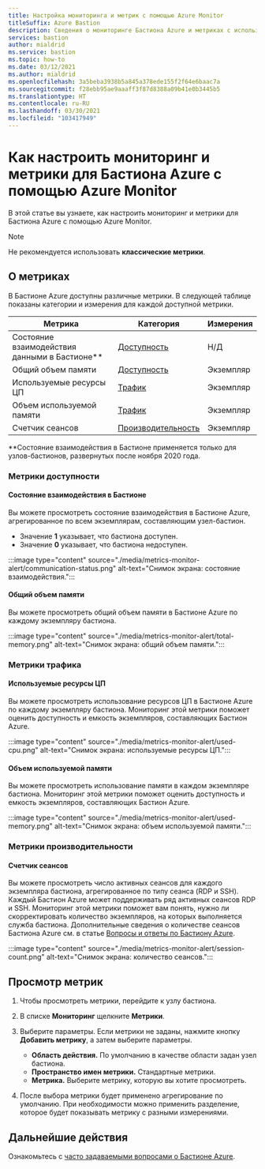 ```yaml
---
title: Настройка мониторинга и метрик с помощью Azure Monitor
titleSuffix: Azure Bastion
description: Сведения о мониторинге Бастиона Azure и метриках с использованием Azure Monitor — решения для метрик, оповещений и журналов диагностики в Azure.
services: bastion
author: mialdrid
ms.service: bastion
ms.topic: how-to
ms.date: 03/12/2021
ms.author: mialdrid
ms.openlocfilehash: 3a5beba3938b5a845a378ede155f2f64e6baac7a
ms.sourcegitcommit: f28ebb95ae9aaaff3f87d8388a09b41e0b3445b5
ms.translationtype: HT
ms.contentlocale: ru-RU
ms.lasthandoff: 03/30/2021
ms.locfileid: "103417949"
---
```

# <a name="how-to-configure-monitoring-and-metrics-for-azure-bastion-using-azure-monitor"></a>Как настроить мониторинг и метрики для Бастиона Azure с помощью Azure Monitor

В этой статье вы узнаете, как настроить мониторинг и метрики для Бастиона Azure с помощью Azure Monitor.

>[!NOTE]
>Не рекомендуется использовать **классические метрики**.
>

## <a name="about-metrics"></a>О метриках

В Бастионе Azure доступны различные метрики. В следующей таблице показаны категории и измерения для каждой доступной метрики.

|**Метрика**|**Категория**|**Измерения**|
| --- | --- | --- |
|Состояние взаимодействия данными в Бастионе**|[Доступность](#availability)|Н/Д|
|Общий объем памяти|[Доступность](#availability)|Экземпляр|
|Используемые ресурсы ЦП|[Трафик](#traffic)|Экземпляр
|Объем используемой памяти|[Трафик](#traffic)|Экземпляр
|Счетчик сеансов|[Производительность](#performance)|Экземпляр|

**Состояние взаимодействия в Бастионе применяется только для узлов-бастионов, развернутых после ноября 2020 года.

### <a name="availability-metrics"></a><a name="availability"></a>Метрики доступности

#### <a name="bastion-communication-status"></a><a name="communication-status"></a>Состояние взаимодействия в Бастионе

Вы можете просмотреть состояние взаимодействия в Бастионе Azure, агрегированное по всем экземплярам, составляющим узел-бастион.

* Значение **1** указывает, что бастиона доступен.
* Значение **0** указывает, что бастиона недоступен.

:::image type="content" source="./media/metrics-monitor-alert/communication-status.png" alt-text="Снимок экрана: состояние взаимодействия.":::

#### <a name="total-memory"></a><a name="total-memory"></a>Общий объем памяти

Вы можете просмотреть общий объем памяти в Бастионе Azure по каждому экземпляру бастиона.

:::image type="content" source="./media/metrics-monitor-alert/total-memory.png" alt-text="Снимок экрана: общий объем памяти.":::

### <a name="traffic-metrics"></a><a name="traffic"></a>Метрики трафика

#### <a name="used-cpu"></a><a name="used-cpu"></a>Используемые ресурсы ЦП

Вы можете просмотреть использование ресурсов ЦП в Бастионе Azure по каждому экземпляру бастиона. Мониторинг этой метрики поможет оценить доступность и емкость экземпляров, составляющих Бастион Azure.

:::image type="content" source="./media/metrics-monitor-alert/used-cpu.png" alt-text="Снимок экрана: используемые ресурсы ЦП.":::

#### <a name="used-memory"></a><a name="used-memory"></a>Объем используемой памяти

Вы можете просмотреть использование памяти в каждом экземпляре бастиона. Мониторинг этой метрики поможет оценить доступность и емкость экземпляров, составляющих Бастион Azure.

:::image type="content" source="./media/metrics-monitor-alert/used-memory.png" alt-text="Снимок экрана: объем используемой памяти.":::

### <a name="performance-metrics"></a><a name="performance"></a>Метрики производительности

#### <a name="session-count"></a>Счетчик сеансов

Вы можете просмотреть число активных сеансов для каждого экземпляра бастиона, агрегированное по типу сеанса (RDP и SSH). Каждый Бастион Azure может поддерживать ряд активных сеансов RDP и SSH. Мониторинг этой метрики поможет вам понять, нужно ли скорректировать количество экземпляров, на которых выполняется служба бастиона. Дополнительные сведения о количестве сеансов Бастиона Azure см. в статье [Вопросы и ответы по Бастиону Azure](bastion-faq.md).

:::image type="content" source="./media/metrics-monitor-alert/session-count.png" alt-text="Снимок экрана: количество сеансов.":::

## <a name="how-to-view-metrics"></a><a name="metrics"></a>Просмотр метрик

1. Чтобы просмотреть метрики, перейдите к узлу бастиона.
1. В списке **Мониторинг** щелкните **Метрики**.
1. Выберите параметры. Если метрики не заданы, нажмите кнопку **Добавить метрику**, а затем выберите параметры.

   * **Область действия.** По умолчанию в качестве области задан узел бастиона.
   * **Пространство имен метрики.** Стандартные метрики.
   * **Метрика.** Выберите метрику, которую вы хотите просмотреть.

1. После выбора метрики будет применено агрегирование по умолчанию. При необходимости можно применить разделение, которое будет показывать метрику с разными измерениями.

## <a name="next-steps"></a>Дальнейшие действия

Ознакомьтесь с [часто задаваемыми вопросами о Бастионе Azure](bastion-faq.md).
  
